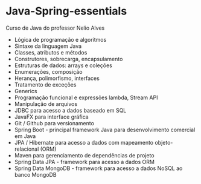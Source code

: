# Java-Spring-essentials
Curso de Java do professor Nelio Alves 

<ul>
<li>Lógica de programação e algoritmos

<li>Sintaxe da linguagem Java

<li>Classes, atributos e métodos

<li>Construtores, sobrecarga, encapsulamento

<li>Estruturas de dados: arrays e coleções

<li>Enumerações, composição

<li>Herança, polimorfismo, interfaces

<li>Tratamento de exceções

<li>Generics

<li>Programação funcional e expressões lambda, Stream API

<li>Manipulação de arquivos

<li>JDBC para acesso a dados baseado em SQL

<li>JavaFX para interface gráfica

<li>Git / Github para versionamento

<li>Spring Boot - principal framework Java para desenvolvimento comercial em Java

<li>JPA / Hibernate para acesso a dados com mapeamento objeto-relacional (ORM)

<li>Maven para gerenciamento de dependências de projeto

<li>Spring Data JPA - framework para acesso a dados ORM

<li>Spring Data MongoDB - framework para acesso a dados NoSQL ao banco MongoDB
</ul>
